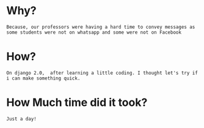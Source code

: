 # Why?
	Because, our professors were having a hard time to convey messages as some students were not on whatsapp and some were not on Facebook
# How?
	On django 2.0,  after learning a little coding. I thought let's try if i can make something quick.

# How Much time did it took?
	Just a day!